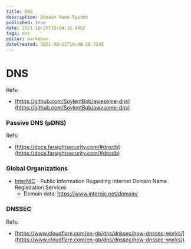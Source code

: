 ```yaml
---
title: DNS
description: Domain Name System
published: true
date: 2021-10-25T18:04:16.498Z
tags: dns
editor: markdown
dateCreated: 2021-08-13T19:49:20.723Z
---
```


# DNS

Refs:
- [https://github.com/SoylentBob/awesome-dns](https://github.com/SoylentBob/awesome-dns)

### Passive DNS (pDNS)

Refs:
- [https://docs.farsightsecurity.com/#dnsdb](https://docs.farsightsecurity.com/#dnsdb)

### Global Organizations

- [InterNIC](https://www.internic.net) - Public Information Regarding Internet Domain Name Registration Services
	- Domain data: https://www.internic.net/domain/

### DNSSEC

Refs:
- [https://www.cloudflare.com/en-gb/dns/dnssec/how-dnssec-works/](https://www.cloudflare.com/en-gb/dns/dnssec/how-dnssec-works/)
